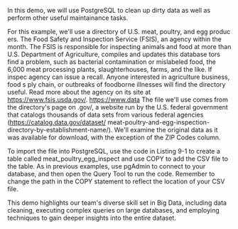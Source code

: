 In this demo, we will use PostgreSQL to clean up dirty data as well as perform other useful maintainance tasks.

For this example, we'll use a directory of U.S. meat, poultry, and egg produc ers. The Food Safety and Inspection Service (FSIS), an agency within the month. The FSIS is responsible for inspecting animals and food at more than U.S. Department of Agriculture, compiles and updates this database tors find a problem, such as bacterial contamination or mislabeled food, the 6,000 meat processing plants, slaughterhouses, farms, and the like. If inspec agency can issue a recall. Anyone interested in agriculture business, food s ply chain, or outbreaks of foodborne illnesses will find the directory useful. Read more about the agency on its site at https://www.fsis.usda.gov/. https://www.data The file we'll use comes from the directory's page on .gov/, a website run by the U.S. federal government that catalogs thousands of data sets from various federal agencies (https://catalog.data.gov/dataset/ meat-poultry-and-egg-inspection-directory-by-establishment-name/). We'll examine the original data as it was available for download, with the exception of the ZIP Codes column.

To import the file into PostgreSQL, use the code in Listing 9-1 to create a table called meat_poultry_egg_inspect and use COPY to add the CSV file to the table. As in previous examples, use pgAdmin to connect to your database, and then open the Query Tool to run the code. Remember to change the path in the COPY statement to reflect the location of your CSV file.

This demo highlights our team's diverse skill set in Big Data, including data cleaning, executing complex queries on large databases, and employing techniques to gain deeper insights into the entire dataset.
